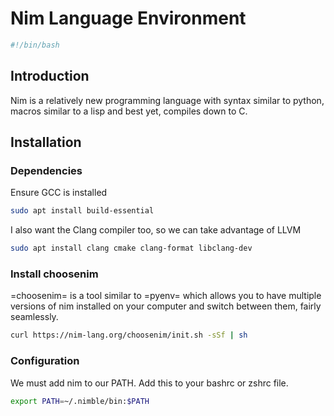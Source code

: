 # Nim Language Environment
```bash
#!/bin/bash
```
## Introduction
Nim is a relatively new programming language with syntax similar to python, macros similar to a lisp and best yet, compiles down to C.
## Installation
### Dependencies
Ensure GCC is installed
```bash
sudo apt install build-essential
```
I also want the Clang compiler too, so we can take advantage of LLVM
```bash
sudo apt install clang cmake clang-format libclang-dev
```
### Install choosenim
=choosenim= is a tool similar to =pyenv= which allows you to have multiple versions of nim installed on your computer and switch between them, fairly seamlessly.
```bash
curl https://nim-lang.org/choosenim/init.sh -sSf | sh
```
### Configuration
We must add nim to our PATH.  Add this to your bashrc or zshrc file.
```sh
export PATH=~/.nimble/bin:$PATH
``` 
